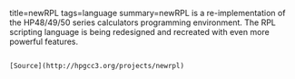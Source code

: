 title=newRPL
tags=language
summary=newRPL is a re-implementation of the HP48/49/50 series calculators programming environment. The RPL scripting language is being redesigned and recreated with even more powerful features.
~~~~~~

[Source](http://hpgcc3.org/projects/newrpl)

